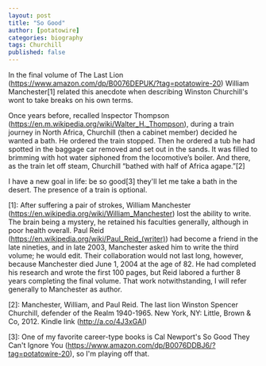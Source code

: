 ```yaml
---
layout: post
title: "So Good"
author: [potatowire]
categories: biography
tags: Churchill
published: false
---
```


In the final volume of The Last Lion (https://www.amazon.com/dp/B0076DEPUK/?tag=potatowire-20) William Manchester[1] related this anecdote when describing Winston Churchill's wont to take breaks on his own  terms.

Once years before, recalled Inspector Thompson (https://en.m.wikipedia.org/wiki/Walter_H._Thompson), during a train journey in North Africa, Churchill (then a cabinet member) decided he wanted a bath. He ordered the train stopped. Then he ordered a tub he had spotted in the baggage car removed and set out in the sands. It was filled to brimming with hot water siphoned from the locomotive’s boiler. And there, as the train let off steam, Churchill “bathed with half of Africa agape.”[2]

I have a new goal in life: be so good[3] they'll let me take a bath in the desert. The presence of a train is optional.       

[1]: After suffering a pair of strokes, William Manchester (https://en.wikipedia.org/wiki/William_Manchester) lost the ability to write. The brain being a mystery, he retained his faculties generally, although in poor health overall. Paul Reid (https://en.wikipedia.org/wiki/Paul_Reid_(writer)) had become a friend in the late nineties, and in late 2003, Manchester asked him to write the third volume; he would edit. Their collaboration would not last long, however, because Manchester died June 1, 2004 at the age of 82. He had completed his research and wrote the first 100 pages, but Reid labored a further 8 years completing the final volume. That work notwithstanding, I will refer generally to Manchester as author.

[2]:      Manchester, William, and Paul Reid. The last lion Winston Spencer Churchill, defender of the Realm 1940-1965. New York, NY: Little, Brown & Co, 2012. Kindle link (http://a.co/4J3xGAI)

[3]: One of my favorite career-type books is Cal Newport's So Good They Can't Ignore You (https://www.amazon.com/dp/B0076DDBJ6/?tag=potatowire-20), so I'm playing off that.

